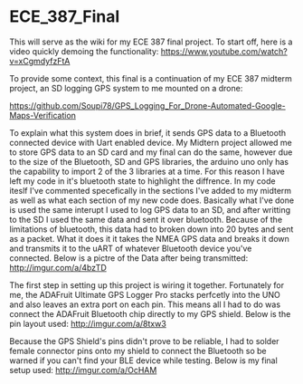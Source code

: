 # ECE_387_Final
This will serve as the wiki for my ECE 387 final project.
To start off, here is a video quickly demoing the functionality:
https://www.youtube.com/watch?v=xCgmdyfzFtA

To provide some context, this final is a continuation of my ECE 387 midterm project, an SD logging GPS system to me mounted on a drone:

https://github.com/Soupi78/GPS_Logging_For_Drone-Automated-Google-Maps-Verification

To explain what this system does in brief, it sends GPS data to a Bluetooth connected device with Uart enabled device. 
My Midtern project allowed me to store GPS data to an SD card and my final can do the same, however due to the size of the Bluetooth, SD and GPS libraries, the arduino uno only has the capability to import 2 of the 3 libraries at a time. For this reason I have left my code in it's bluetooth state to highlight the diffrence. In my code iteslf I've commented specefically in the sections I've added to my midterm as well as what each section of my new code does. Basically what I've done is used the same interupt I used to log GPS data to an SD, and after writting to the SD I used the same data and sent it over bluetooth. Because of the limitations of bluetooth, this data had to broken down into 20 bytes and sent as a packet. What it does it it takes the NMEA GPS data and breaks it down and transmits it to the uART of whatever Bluetooth device you've connected. Below is a pictre of the Data after being transmitted:
http://imgur.com/a/4bzTD

The first step in setting up this project is wiring it together. Fortunately for me, the ADAFruit Ultimate GPS Logger Pro stacks perfcetly into the UNO and also leaves an extra port on each pin. This means all I had to do was connect the ADAFruit Bluetooth chip directly to my GPS shield. Below is the pin layout used:
http://imgur.com/a/8txw3

Because the GPS Shield's pins didn't prove to be reliable, I had to solder female connector pins onto my shield to connect the Bluetooth so be warned if you can't find your BLE device while testing. Below is my final setup used:
http://imgur.com/a/OcHAM
